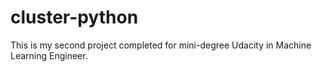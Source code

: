 # cluster-python
This is my second project completed for mini-degree Udacity in Machine Learning Engineer.
